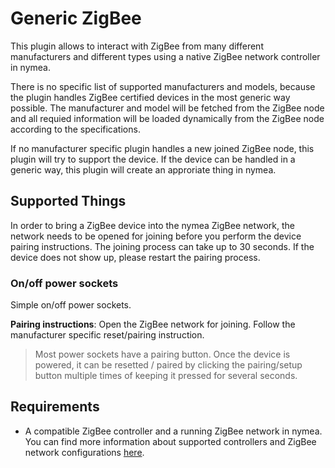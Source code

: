 # Generic ZigBee

This plugin allows to interact with ZigBee from many different manufacturers and different types using a native ZigBee network controller in nymea.

There is no specific list of supported manufacturers and models, because the plugin handles ZigBee certified devices in the most generic way possible. The manufacturer and model will be fetched from the ZigBee node and all requied information will be loaded dynamically from the ZigBee node according to the specifications.

If no manufacturer specific plugin handles a new joined ZigBee node, this plugin will try to support the device. If the device can be handled in a generic way, this plugin will create an approriate thing in nymea.

## Supported Things

In order to bring a ZigBee device into the nymea ZigBee network, the network needs to be opened for joining before you perform the device pairing instructions. The joining process can take up to 30 seconds. If the device does not show up, please restart the pairing process.

### On/off power sockets

Simple on/off power sockets.

**Pairing instructions**: Open the ZigBee network for joining. Follow the manufacturer specific reset/pairing instruction.

> Most power sockets have a pairing button. Once the device is powered, it can be resetted / paired by clicking the pairing/setup button multiple times of keeping it pressed for several seconds.


## Requirements

* A compatible ZigBee controller and a running ZigBee network in nymea. You can find more information about supported controllers and ZigBee network configurations [here](https://nymea.io/documentation/users/usage/configuration#zigbee).

